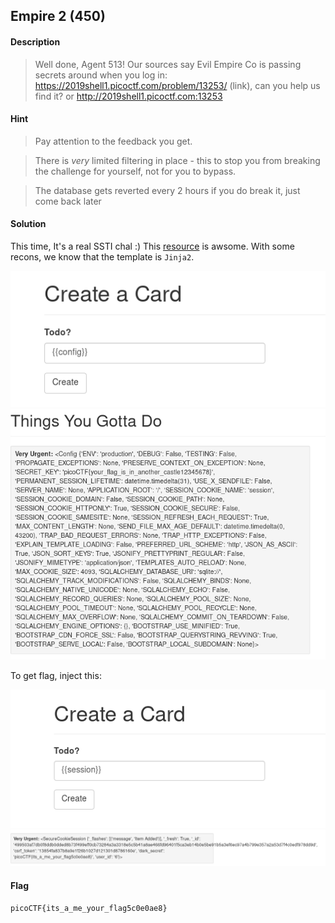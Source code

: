 ## Empire 2 (450)

#### Description
> Well done, Agent 513! Our sources say Evil Empire Co is passing secrets around when you log in: https://2019shell1.picoctf.com/problem/13253/ (link), can you help us find it? or http://2019shell1.picoctf.com:13253 

#### Hint
> Pay attention to the feedback you get.

> There is *very* limited filtering in place - this to stop you from breaking the challenge for yourself, not for you to bypass.

> The database gets reverted every 2 hours if you do break it, just come back later

#### Solution
This time, It's a real SSTI chal :)
This [resource](https://github.com/swisskyrepo/PayloadsAllTheThings/tree/master/Server%20Side%20Template%20Injection) is awsome.
With some recons, we know that the template is `Jinja2`.

![card1.png](card1.png)
![card2.png](card2.png)

To get flag, inject this:

![card3.png](card3.png)
![card4.png](card4.png)

#### Flag
`picoCTF{its_a_me_your_flag5c0e0ae8}`